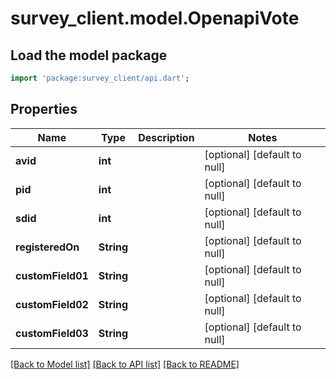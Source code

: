 # survey_client.model.OpenapiVote

## Load the model package
```dart
import 'package:survey_client/api.dart';
```

## Properties
Name | Type | Description | Notes
------------ | ------------- | ------------- | -------------
**avid** | **int** |  | [optional] [default to null]
**pid** | **int** |  | [optional] [default to null]
**sdid** | **int** |  | [optional] [default to null]
**registeredOn** | **String** |  | [optional] [default to null]
**customField01** | **String** |  | [optional] [default to null]
**customField02** | **String** |  | [optional] [default to null]
**customField03** | **String** |  | [optional] [default to null]

[[Back to Model list]](../README.md#documentation-for-models) [[Back to API list]](../README.md#documentation-for-api-endpoints) [[Back to README]](../README.md)


